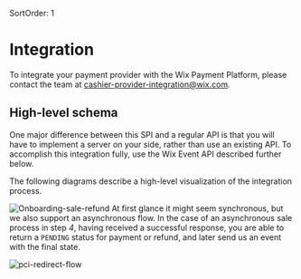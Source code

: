 SortOrder: 1
# Integration
To integrate your payment provider with the Wix Payment Platform, please contact the team at [cashier-provider-integration@wix.com](mailto:cashier-provider-integration@wix.com).

## High-level schema
One major difference between this SPI and a regular API is that you will have to implement a server on your side, rather than use an existing API.
To accomplish this integration fully, use the Wix Event API described further below.

The following diagrams describe a high-level visualization of the integration process. 

![Onboarding-sale-refund](https://s3.amazonaws.com/wixplorer-readme-images/payment-provider-spi%2Fonboarding_sale_refund_flow.png)
At first glance it might seem synchronous, but we also support an asynchronous flow.
In the case of an asynchronous sale process in step *4*, having received a successful response, you are able to return a `PENDING` status for payment or refund, and later send us an event with the final state. 

![pci-redirect-flow](https://s3.amazonaws.com/wixplorer-readme-images/payment-provider-spi%2Fpci_redirect_flow.png)
